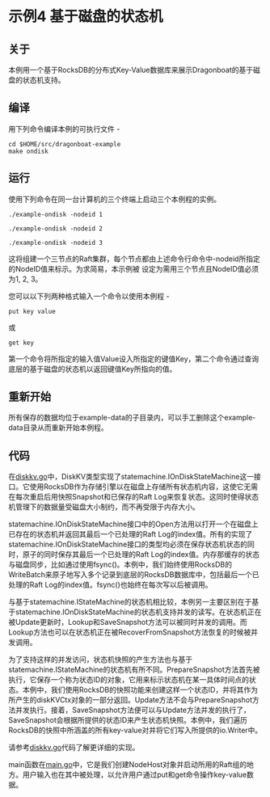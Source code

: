 # 示例4 基于磁盘的状态机 #

## 关于 ##
本例用一个基于RocksDB的分布式Key-Value数据库来展示Dragonboat的基于磁盘的状态机支持。

## 编译 ##
用下列命令编译本例的可执行文件 - 
```
cd $HOME/src/dragonboat-example
make ondisk
```

## 运行 ##
使用下列命令在同一台计算机的三个终端上启动三个本例程的实例。

```
./example-ondisk -nodeid 1
```
```
./example-ondisk -nodeid 2
```
```
./example-ondisk -nodeid 3
```

这将组建一个三节点的Raft集群，每个节点都由上述命令行命令中-nodeid所指定的NodeID值来标示。为求简易，本示例被
设定为需用三个节点且NodeID值必须为1, 2, 3。

您可以以下列两种格式输入一个命令以使用本例程 -

```
put key value
```
或 
```
get key
```

第一个命令将所指定的输入值Value设入所指定的键值Key，第二个命令通过查询底层的基于磁盘的状态机以返回键值Key所指向的值。

## 重新开始 ##
所有保存的数据均位于example-data的子目录内，可以手工删除这个example-data目录从而重新开始本例程。

## 代码 ##
在[diskkv.go](diskkv.go)中，DiskKV类型实现了statemachine.IOnDiskStateMachine这一接口。它使用RocksDB作为存储引擎以在磁盘上存储所有状态机内容，这使它无需在每次重启后用快照Snapshot和已保存的Raft Log来恢复状态。这同时使得状态机管理下的数据量受磁盘大小制约，而不再受限于内存大小。

statemachine.IOnDiskStateMachine接口中的Open方法用以打开一个在磁盘上已存在的状态机并返回其最后一个已处理的Raft Log的index值。所有的实现了statemachine.IOnDiskStateMachine接口的类型均必须在保存状态机状态的同时，原子的同时保存其最后一个已处理的Raft Log的index值。内存那缓存的状态与磁盘同步，比如通过使用fsync()。本例中，我们始终使用RocksDB的WriteBatch来原子地写入多个记录到底层的RocksDB数据库中，包括最后一个已处理的Raft Log的index值。fsync()也始终在每次写以后被调用。

与基于statemachine.IStateMachine的状态机相比较，本例另一主要区别在于基于statemachine.IOnDiskStateMachine的状态机支持并发的读写。在状态机正在被Update更新时，Lookup和SaveSnapshot方法可以被同时并发的调用。而Lookup方法也可以在状态机正在被RecoverFromSnapshot方法恢复的时候被并发调用。

为了支持这样的并发访问，状态机快照的产生方法也与基于statemachine.IStateMachine的状态机有所不同。PrepareSnapshot方法首先被执行，它保存一个称为状态ID的对象，它用来标示状态机在某一具体时间点的状态。本例中，我们使用RocksDB的快照功能来创建这样一个状态ID，并将其作为所产生的diskKVCtx对象的一部分返回。Update方法不会与PrepareSnapshot方法并发执行。接着，SaveSnapshot方法便可以与Update方法并发的执行了，SaveSnapshot会根据所提供的状态ID来产生状态机快照。本例中，我们遍历RocksDB的快照中所涵盖的所有key-value对并将它们写入所提供的io.Writer中。

请参考[diskkv.go](diskkv.go)代码了解更详细的实现。

main函数在[main.go](main.go)中，它是我们创建NodeHost对象并启动所用的Raft组的地方。用户输入也在其中被处理，以允许用户通过put和get命令操作key-value数据。
